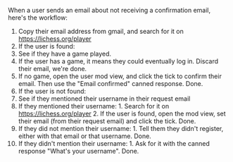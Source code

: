 When a user sends an email about not receiving a confirmation email, here's the workflow:

1. Copy their email address from gmail, and search for it on https://lichess.org/player
2. If the user is found:
  1. See if they have a game played.
  2. If the user has a game, it means they could eventually log in. Discard their email, we're done.
  3. If no game, open the user mod view, and click the tick to confirm their email. Then use the "Email confirmed" canned response. Done.
3. If the user is not found:
  1. See if they mentioned their username in their request email
  2. If they mentioned their username:
    1. Search for it on https://lichess.org/player
    2. If the user is found, open the mod view, set their email (from their request email) and click the tick. Done.
  3. If they did not mention their username:
    1. Tell them they didn't register, either with that email or that username. Done.
  3. If they didn't mention their username:
    1. Ask for it with the canned response "What's your username". Done.